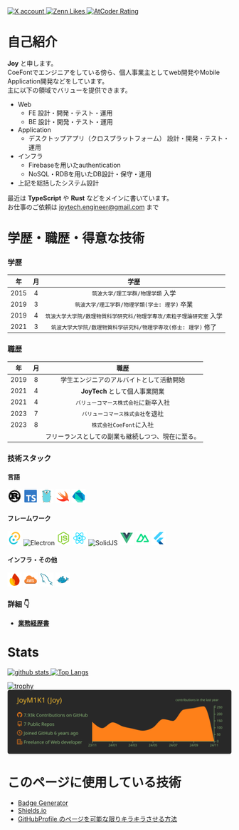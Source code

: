 <!--
**JoyM1K1/JoyM1K1** is a ✨ _special_ ✨ repository because its `README.md` (this file) appears on your GitHub profile.

Here are some ideas to get you started:

- 🔭 I’m currently working on ...
- 🌱 I’m currently learning ...
- 👯 I’m looking to collaborate on ...
- 🤔 I’m looking for help with ...
- 💬 Ask me about ...
- 📫 How to reach me: ...
- 😄 Pronouns: ...
- ⚡ Fun fact: ...
-->

<!-- <a href="https://github.com/JoyM1K1/JoyM1K1/" target="_blank" rel="noopener noreferrer">
  <img src="https://komarev.com/ghpvc/?username=JoyM1K1" />
</a> -->

<a href="https://x.com/ITF_KI" target="_blank" rel="noopener noreferrer">
  <img src="https://img.shields.io/twitter/follow/ITF_KI?logo=x&style=flat" alt="X account" />
</a>
<a href="https://zenn.dev/joy_m1k1">
  <img src="https://badgen.org/img/zenn/joy_m1k1/likes?style=flat" alt="Zenn Likes" />
</a>
<a href="https://atcoder.jp/users/Joy_M1K1?contestType=algo">
  <img src="https://badgen.org/img/atcoder/Joy_M1K1/rating/algorithm?style=flat" alt="AtCoder Rating" />
</a>

# 自己紹介

**Joy** と申します。<br>
CoeFontでエンジニアをしている傍ら、個人事業主としてweb開発やMobile Application開発などをしています。<br>
主に以下の領域でバリューを提供できます。

- Web
  - FE 設計・開発・テスト・運用
  - BE 設計・開発・テスト・運用
- Application
  - デスクトップアプリ（クロスプラットフォーム） 設計・開発・テスト・運用
- インフラ
  - Firebaseを用いたauthentication
  - NoSQL・RDBを用いたDB設計・保守・運用
- 上記を総括したシステム設計

最近は **TypeScript** や **Rust** などをメインに書いています。<br>
お仕事のご依頼は <a href="mailto:joytech.engineer@gmail.com">joytech.engineer@gmail.com</a> まで

# 学歴・職歴・得意な技術

### 学歴

| 年 | 月 | 学歴 |
| :-: | :-: | :-: |
| 2015 | 4 | `筑波大学/理工学群/物理学類` 入学 |
| 2019 | 3 | `筑波大学/理工学群/物理学類(学士: 理学)` 卒業 |
| 2019 | 4 | `筑波大学大学院/数理物質科学研究科/物理学専攻/素粒子理論研究室` 入学 |
| 2021 | 3 | `筑波大学大学院/数理物質科学研究科/物理学専攻(修士: 理学)` 修了 |

### 職歴
| 年 | 月 | 職歴 |
| :-: | :-: | :-: |
| 2019 | 8 | 学生エンジニアのアルバイトとして活動開始 |
| 2021 | 4 | **JoyTech** として個人事業開業 |
| 2021 | 4 | `バリューコマース株式会社`に新卒入社 |
| 2023 | 7 | `バリューコマース株式会社`を退社 |
| 2023 | 8 | `株式会社CoeFont`に入社 |
|      |   | フリーランスとしての副業も継続しつつ、現在に至る。 |

### 技術スタック

<!-- アイコンはこちらから -->
<!-- https://github.com/vscode-icons/vscode-icons/tree/master/icons -->

#### 言語

<img alt="Rust" src="https://raw.githubusercontent.com/vscode-icons/vscode-icons/refs/heads/master/icons/file_type_light_rust.svg" width="32">
<img alt="TypeScript" src="https://raw.githubusercontent.com/vscode-icons/vscode-icons/master/icons/file_type_typescript_official.svg" width="32">
<img alt="Go" src="https://raw.githubusercontent.com/vscode-icons/vscode-icons/master/icons/file_type_go_gopher.svg" width="32" />
<img alt="Swift" src="https://raw.githubusercontent.com/vscode-icons/vscode-icons/refs/heads/master/icons/file_type_swift.svg" width="32" />
<img alt="Dart" src="https://raw.githubusercontent.com/vscode-icons/vscode-icons/refs/heads/master/icons/file_type_dartlang.svg" width="32" />

#### フレームワーク

<img alt="Tauri" src="https://raw.githubusercontent.com/vscode-icons/vscode-icons/refs/heads/master/icons/file_type_tauri.svg" width="32">
<img alt="Electron" src="https://avatars.githubusercontent.com/u/13409222?s=200&v=4" width="32">
<img alt="NodeJS" src="https://raw.githubusercontent.com/vscode-icons/vscode-icons/master/icons/file_type_node.svg" width="32">
<img alt="React" src="https://raw.githubusercontent.com/vscode-icons/vscode-icons/refs/heads/master/icons/file_type_reactjs.svg" width="32" />
<img alt="SolidJS" src="https://avatars.githubusercontent.com/u/79226042?s=200&v=4" width="32" />
<img alt="Vue" src="https://raw.githubusercontent.com/vscode-icons/vscode-icons/master/icons/file_type_vue.svg" width="32" />
<img alt="Nuxt" src="https://raw.githubusercontent.com/vscode-icons/vscode-icons/master/icons/file_type_nuxt.svg" width="32" />
<img alt="Flutter" src="https://raw.githubusercontent.com/vscode-icons/vscode-icons/master/icons/file_type_flutter.svg" width="32" />


#### インフラ・その他

<img alt="Firebase" src="https://raw.githubusercontent.com/vscode-icons/vscode-icons/master/icons/file_type_firebase.svg" width="32" />
<img alt="AWS" src="https://raw.githubusercontent.com/vscode-icons/vscode-icons/master/icons/file_type_aws.svg" width="32" />
<img alt="MySQL" src="https://raw.githubusercontent.com/vscode-icons/vscode-icons/master/icons/file_type_mysql.svg" width="32" />
<img alt="Docker" src="https://raw.githubusercontent.com/vscode-icons/vscode-icons/master/icons/file_type_docker.svg" width="32" />


### 詳細 👇

- [**業務経歴書**](resume.md)

# Stats

<div displey="flex">
  <a href="https://github.com/anuraghazra/github-readme-stats">
    <img alt="github stats" height="150px" src="https://github-readme-stats.vercel.app/api?username=JoyM1K1&count_private=true&show_icons=true&theme=onedark" />
  </a>
  <a href="https://github.com/anuraghazra/github-readme-stats">
    <img alt="Top Langs" height="150px" src="https://github-readme-stats.vercel.app/api/top-langs/?username=JoyM1K1&layout=compact&theme=onedark&count_private=true&show_icons=true" />
  </a>
</div>

[![trophy](https://github-profile-trophy.vercel.app/?username=JoyM1K1&theme=gruvbox)](https://github.com/ryo-ma/github-profile-trophy)
[![](profile-summary-card-output/gruvbox/0-profile-details.svg)](https://github.com/vn7n24fzkq/github-profile-summary-cards)

# このページに使用している技術

- [Badge Generator](https://badgen.org/)
- [Shields.io](https://shields.io/)
- [GitHubProfile のページを可能な限りキラキラさせる方法](https://zenn.dev/yutakatay/articles/kirakira-github-profile)

